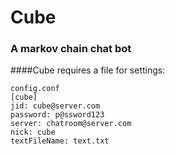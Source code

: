 Cube
====
### A markov chain chat bot

####Cube requires a file for settings:
```
config.conf
[cube]
jid: cube@server.com
password: p@ssword123
server: chatroom@server.com
nick: cube
textFileName: text.txt
```
